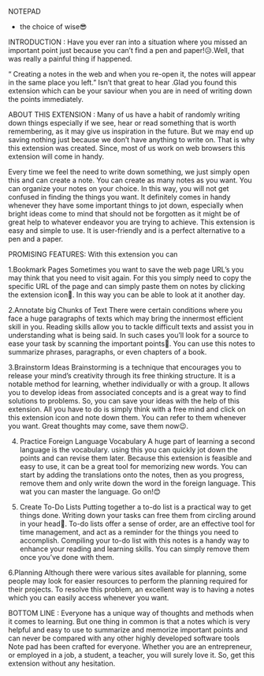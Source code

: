 NOTEPAD
- the choice of wise😎


INTRODUCTION :
Have you ever ran into a situation where you missed an important point just because you can’t find a pen and paper!😥.Well, that was really a painful thing if happened.


“ Creating a notes in the web and when you re-open it, the notes will appear in the same place you left.” Isn’t that great to hear .Glad you found this extension which can be your saviour when you are in need of writing down the points immediately.



ABOUT THIS EXTENSION :
Many of us have a habit of randomly writing down things especially if we see, hear or read something that is worth remembering, as it may give us inspiration in the future. But we may end up saving nothing just because we don’t have anything to write on. That is why this extension was created. Since, most of us work on web browsers this extension will come in handy.



Every time we feel the need to write down something, we just simply open this and can create a note. You can create as many notes as you want. You can organize your notes on your choice. In this way, you will not get confused in finding the things you want. It definitely comes in handy whenever they have some important things to jot down, especially when bright ideas come to mind that should not be forgotten as it might be of great help to whatever endeavor you are trying to achieve. This extension is easy and simple to use. It is user-friendly and is a perfect alternative to a pen and a paper.


PROMISING FEATURES:
With this extension you can

1.Bookmark Pages
Sometimes you want to save the web page URL’s you may think that you need to visit again. For this you simply need to copy the specific URL of the page and can simply paste them on notes by clicking the extension icon🤗. In this way you can be able to look at it another day.

2.Annotate big Chunks of Text
There were certain conditions where you face a huge paragraphs of texts which may bring the innermost efficient skill in you. Reading skills allow you to tackle difficult texts and assist you in understanding what is being said. In such cases you’ll look for a source to ease your task by scanning the important points🧐. You can use this notes to summarize phrases, paragraphs, or even chapters of a book.

3.Brainstorm Ideas
Brainstorming is a technique that encourages you to release your mind’s creativity through its free thinking structure. It is a notable method for learning, whether individually or with a group. It allows you to develop ideas from associated concepts and is a great way to find solutions to problems. So, you can save your ideas with the help of this extension.
All you have to do is simply think with a free mind and click on this extension icon and note down them. You can refer to them whenever you want. Great thoughts may come, save them now😉.

4. Practice Foreign Language Vocabulary
A huge part of learning a second language is the vocabulary. using this you can quickly jot down the points and can revise them later. Because this extension is feasible and easy to use, it can be a great tool for memorizing new words.
You can start by adding the translations onto the notes, then as you progress, remove them and only write down the word in the foreign language. This wat you can master the language. Go on!😊

5. Create To-Do Lists
Putting together a to-do list is a practical way to get things done. Writing down your tasks can free them from circling around in your head📑. To-do lists offer a sense of order, are an effective tool for time management, and act as a reminder for the things you need to accomplish. Compiling your to-do list with this notes is a handy way to enhance your reading and learning skills. You can simply remove them once you’ve done with them.

6.Planning
Although there were various sites available for planning, some people may look for easier resources to perform the planning required for their projects. To resolve this problem, an excellent way is to having a notes which you can easily access whenever you want.

BOTTOM LINE :
Everyone has a unique way of thoughts and methods when it comes to learning. But one thing in common is that a notes which is very helpful and easy to use to summarize and memorize important points and can never be compared with any other highly developed software tools
Note pad has been crafted for everyone. Whether you are an entrepreneur, or employed in a job, a student, a teacher, you will surely love it. So, get this extension without any hesitation.

